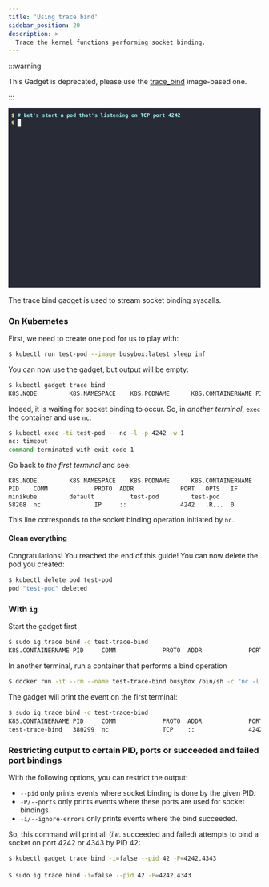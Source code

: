 ```yaml
---
title: 'Using trace bind'
sidebar_position: 20
description: >
  Trace the kernel functions performing socket binding.
---
```


:::warning

This Gadget is deprecated, please use the [trace_bind](../../trace_bind.mdx)
image-based one.

:::

![Screencast of the trace bind gadget](bind.gif)

The trace bind gadget is used to stream socket binding syscalls.

### On Kubernetes

First, we need to create one pod for us to play with:

```bash
$ kubectl run test-pod --image busybox:latest sleep inf
```

You can now use the gadget, but output will be empty:

```bash
$ kubectl gadget trace bind
K8S.NODE         K8S.NAMESPACE    K8S.PODNAME      K8S.CONTAINERNAME PID    COMM             PROTO  ADDR             PORT   OPTS   IF
```

Indeed, it is waiting for socket binding to occur.
So, in *another terminal*, `exec` the container and use `nc`:

```bash
$ kubectl exec -ti test-pod -- nc -l -p 4242 -w 1
nc: timeout
command terminated with exit code 1
```

Go back to *the first terminal* and see:

```
K8S.NODE         K8S.NAMESPACE    K8S.PODNAME      K8S.CONTAINERNAME PID    COMM             PROTO  ADDR             PORT   OPTS   IF
minikube         default          test-pod         test-pod          58208  nc               IP     ::               4242   .R...  0
```

This line corresponds to the socket binding operation initiated by `nc`.

#### Clean everything

Congratulations! You reached the end of this guide!
You can now delete the pod you created:

```bash
$ kubectl delete pod test-pod
pod "test-pod" deleted
```

### With `ig`

Start the gadget first

```bash
$ sudo ig trace bind -c test-trace-bind
K8S.CONTAINERNAME PID     COMM             PROTO  ADDR             PORT    OPTS    IF
```

In another terminal, run a container that performs a bind operation

```bash
$ docker run -it --rm --name test-trace-bind busybox /bin/sh -c "nc -l -p 4242"
```

The gadget will print the event on the first terminal:

```bash
$ sudo ig trace bind -c test-trace-bind
K8S.CONTAINERNAME PID     COMM             PROTO  ADDR             PORT    OPTS    IF
test-trace-bind   380299  nc               TCP    ::               4242    .R...   0
```

### Restricting output to certain PID, ports or succeeded and failed port bindings

With the following options, you can restrict the output:

* `--pid` only prints events where socket binding is done by the given PID.
* `-P/--ports` only prints events where these ports are used for socket bindings.
* `-i/--ignore-errors` only prints events where the bind succeeded.

So, this command will print all (*i.e.* succeeded and failed) attempts to bind a socket on port 4242 or 4343 by PID 42:

```bash
$ kubectl gadget trace bind -i=false --pid 42 -P=4242,4343

$ sudo ig trace bind -i=false --pid 42 -P=4242,4343
```
